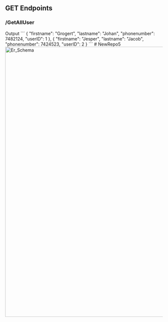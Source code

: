 <h2>GET Endpoints</h2>

<h3>/GetAllUser</h3>
Output
´´´
  {
    "firstname": "Grogert",
    "lastname": "Johan",
    "phonenumber": 7482124,
    "userID": 1
  },
  {
    "firstname": "Jesper",
    "lastname": "Jacob",
    "phonenumber": 7424523,
    "userID": 2
  }
´´´
# NewRepo5<img width="863" alt="Er_Schema" src="https://github.com/felixwidell/MiniProjekt_API/assets/91313243/a4cccf50-7693-48ea-b98f-5fd1f3a29b9c">
